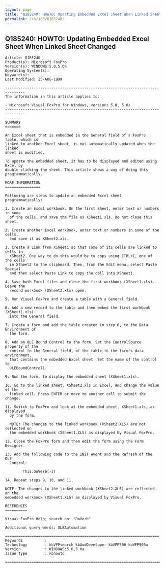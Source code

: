 ```yaml
---
layout: page
title: "Q185240: HOWTO: Updating Embedded Excel Sheet When Linked Sheet Changed"
permalink: /kb/185/Q185240/
---
```


## Q185240: HOWTO: Updating Embedded Excel Sheet When Linked Sheet Changed

	Article: Q185240
	Product(s): Microsoft FoxPro
	Version(s): WINDOWS:5.0,5.0a
	Operating System(s): 
	Keyword(s): 
	Last Modified: 25-AUG-1999
	
	-------------------------------------------------------------------------------
	The information in this article applies to:
	
	- Microsoft Visual FoxPro for Windows, versions 5.0, 5.0a 
	-------------------------------------------------------------------------------
	
	SUMMARY
	=======
	
	An Excel sheet that is embedded in the General field of a FoxPro table, which is
	linked to another Excel sheet, is not automatically updated when the linked
	sheet is modified.
	
	To update the embedded sheet, it has to be displayed and edited using Excel by
	double clicking the sheet. This article shows a way of doing this
	programmatically.
	
	MORE INFORMATION
	================
	
	Following are steps to update an embedded Excel sheet programmatically:
	
	1. Create an Excel workbook. On the first sheet, enter text or numbers in some
	  of the cells, and save the file as XSheet1.xls. Do not close this sheet.
	
	2. Create another Excel workBook, enter text or numbers in some of the cells,
	  and save it as XSheet2.xls.
	
	3. Create a Link from XSheet1 so that some of its cells are linked to cells in
	  XSheet2. One way to do this would be to copy using CTRL+C, one of the cells
	  in XSheet2 to the clipboard. Then, from the Edit menu, select Paste Special
	  and then select Paste Link to copy the cell into XSheet1.
	
	4. Save both Excel files and close the first workbook (XSheet1.xls). Leave the
	  second workbook (XSheet2.xls) open.
	
	5. Run Visual FoxPro and create a table with a General field.
	
	6. Add a new record to the table and then embed the first workbook (XSheet1.xls)
	  into the General field.
	
	7. Create a form and add the table created in step 6, to the Data Environment of
	  the form.
	
	8. Add an OLE Bound Control to the form. Set the ControlSource property of the
	  control to the General field, of the table in the form's data environment,
	  that contains the embedded Excel sheet. Set the name of the control to
	  OLEBoundControl1.
	
	9. Run the form, to display the embedded sheet (XSheet1.xls).
	
	10. Go to the linked sheet, XSheet2.xls in Excel, and change the value of the
	  linked cell. Press ENTER or move to another cell to submit the change.
	
	11. Switch to FoxPro and look at the embedded sheet, XSheet1.xls, as displayed
	  by the form.
	
	  NOTE: The changes to the linked workbook (XSheet2.XLS) are not reflected on
	  the embedded workbook (XSheet1.XLS) as displayed by Visual FoxPro.
	
	12. Close the FoxPro form and then edit the form using the Form Designer.
	
	13. Add the following code to the INIT event and the Refresh of the OLE
	  Control:
	
	        This.DoVerb(-3)
	
	14. Repeat steps 9, 10, and 11.
	
	NOTE: The changes to the linked workbook (XSheet2.XLS) are reflected on the
	embedded workbook (XSheet1.XLS) as displayed by Visual FoxPro.
	
	REFERENCES
	==========
	
	Visual FoxPro Help; search on: "DoVerb"
	
	Additional query words: OLEAutomation
	
	======================================================================
	Keywords          :  
	Technology        : kbVFPsearch kbAudDeveloper kbVFP500 kbVFP500a
	Version           : WINDOWS:5.0,5.0a
	Issue type        : kbhowto
	
	=============================================================================
	
